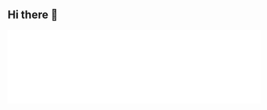 ## Hi there 👋
   <img alt="banner koding" src="https://github.com/Ayam-Goreng-Enak/.github/blob/main/profile/capfits%20logo.png">
<!--https://github.com/Ayam-Goreng-Enak/.github/blob/main/profile/capfits%20logo.png

**Here are some ideas to get you started:**

🙋‍♀️ A short introduction - what is your organization all about?
🌈 Contribution guidelines - how can the community get involved?
👩‍💻 Useful resources - where can the community find your docs? Is there anything else the community should know?
🍿 Fun facts - what does your team eat for breakfast?
🧙 Remember, you can do mighty things with the power of [Markdown](https://docs.github.com/github/writing-on-github/getting-started-with-writing-and-formatting-on-github/basic-writing-and-formatting-syntax)
-->
